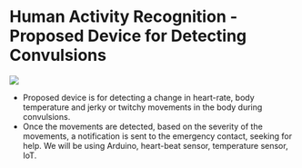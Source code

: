 # Human Activity Recognition - Proposed Device for Detecting Convulsions 

<img src='https://media.wired.co.uk/photos/606db84f307b8f0b37c735b0/master/w_1600%2Cc_limit/embracealert.jpg'>

- Proposed device is for detecting a change in heart-rate, body temperature and jerky or twitchy movements in the body during convulsions. 
- Once the movements are detected, based on the severity of the movements, a notification is sent to the emergency contact, seeking for help. We will be using Arduino, heart-beat sensor, temperature sensor, IoT.

